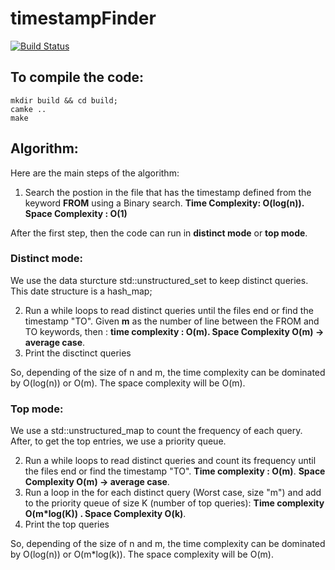 # timestampFinder

[![Build Status](https://travis-ci.com/eduardotsimoes/timestampFinder.svg?branch=master)](https://travis-ci.com/eduardotsimoes/timestampFinder)

## To compile the code:

```
mkdir build && cd build;
camke ..
make
```

## Algorithm:

Here are the main steps of the algorithm:

1. Search the postion in the file that has the timestamp defined from the keyword __FROM__ using a Binary search. **Time Complexity: O(log(n)). Space Complexity : O(1)**

After the first step, then the code can run in __distinct mode__ or __top mode__.

### Distinct mode:

We use the data sturcture std::unstructured_set to keep distinct queries. This date structure is a hash_map;

2. Run a while loops to read distinct queries until the files end or find the timestamp "TO". Given __m__ as the number of line between the FROM and TO keywords, then : **time complexity : O(m). Space Complexity O(m) -> average case**.
3. Print the disctinct queries

So, depending of the size of n and m, the time complexity can be dominated by O(log(n)) or O(m). The space complexity will be O(m).

### Top mode:

We use a std::unstructured_map to count the frequency of each query.
After, to get the top entries, we use a priority queue.

2. Run a while loops to read distinct queries and count its frequency until the files end or find the timestamp "TO". **Time complexity : O(m)**. **Space Complexity O(m) -> average case**.
3. Run a loop in the for each distinct query (Worst case, size "m")  and add to the priority queue of size K (number of top queries): **Time complexity O(m*log(K)) . Space Complexity O(k)**.
4. Print the top queries

So, depending of the size of n and m, the time complexity can be dominated by O(log(n)) or O(m*log(k)). The space complexity will be O(m).